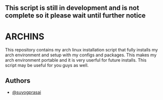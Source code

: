 ## This script is still in development and is not complete so it please wait until further notice 
# ARCHINS

This repository contains my arch linux installation script that fully installs my arch environment and setup with my configs and packages. This makes my arch environment portable and it is very userful for future installs. This script may be useful for you guys as well.

## Authors

- [@suyogprasai](https://www.github.com/suyogprasai)


